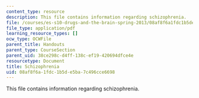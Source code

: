 ```yaml
---
content_type: resource
description: This file contains information regarding schizophrenia.
file: /courses/es-s10-drugs-and-the-brain-spring-2013/08af8f6a1fdc1b5de5ba7c496cce6698_MITES_S10S13_schizowk9.pdf
file_type: application/pdf
learning_resource_types: []
ocw_type: OCWFile
parent_title: Handouts
parent_type: CourseSection
parent_uid: 38ce298c-d4ff-138c-ef19-420694dfce4e
resourcetype: Document
title: Schizophrenia
uid: 08af8f6a-1fdc-1b5d-e5ba-7c496cce6698
---
```

This file contains information regarding schizophrenia.

